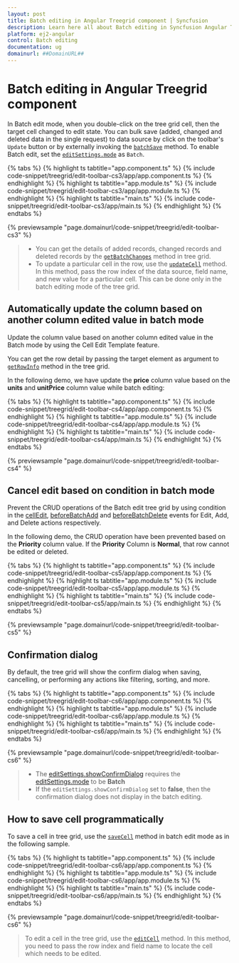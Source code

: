 ```yaml
---
layout: post
title: Batch editing in Angular Treegrid component | Syncfusion
description: Learn here all about Batch editing in Syncfusion Angular Treegrid component of Syncfusion Essential JS 2 and more.
platform: ej2-angular
control: Batch editing 
documentation: ug
domainurl: ##DomainURL##
---
```


# Batch editing in Angular Treegrid component

In Batch edit mode, when you double-click on the tree grid cell, then the target cell changed to edit state. You can bulk save (added, changed and deleted data in the single request) to data source by click on the toolbar's `Update` button or by externally invoking the [`batchSave`](https://ej2.syncfusion.com/angular/documentation/api/treegrid/edit/#batchsave) method. To enable Batch edit, set the [`editSettings.mode`](https://ej2.syncfusion.com/angular/documentation/api/treegrid/editSettings/#mode) as `Batch`.

{% tabs %}
{% highlight ts tabtitle="app.component.ts" %}
{% include code-snippet/treegrid/edit-toolbar-cs3/app/app.component.ts %}
{% endhighlight %}
{% highlight ts tabtitle="app.module.ts" %}
{% include code-snippet/treegrid/edit-toolbar-cs3/app/app.module.ts %}
{% endhighlight %}
{% highlight ts tabtitle="main.ts" %}
{% include code-snippet/treegrid/edit-toolbar-cs3/app/main.ts %}
{% endhighlight %}
{% endtabs %}
  
{% previewsample "page.domainurl/code-snippet/treegrid/edit-toolbar-cs3" %}

> * You can get the details of added records, changed records and deleted records by the [`getBatchChanges`](https://ej2.syncfusion.com/angular/documentation/api/treegrid/angular/documentation/api/treegrid#getbatchchanges) method in tree grid.
> * To update a particular cell in the row, use the [`updateCell`](https://ej2.syncfusion.com/angular/documentation/api/treegrid/#updateCell) method. In this method, pass the row index of the data source, field name, and new value for a particular cell. This can be done only in the batch editing mode of the tree grid.

## Automatically update the column based on another column edited value in batch mode

Update the column value based on another column edited value in the Batch mode by using the Cell Edit Template feature.

You can get the row detail by passing the target element as argument to [`getRowInfo`](https://ej2.syncfusion.com/angular/documentation/api/treegrid/#getrowinfo) method in the tree grid.

In the following demo, we have update the **price** column value based on the **units** and **unitPrice** column value while batch editing:

{% tabs %}
{% highlight ts tabtitle="app.component.ts" %}
{% include code-snippet/treegrid/edit-toolbar-cs4/app/app.component.ts %}
{% endhighlight %}
{% highlight ts tabtitle="app.module.ts" %}
{% include code-snippet/treegrid/edit-toolbar-cs4/app/app.module.ts %}
{% endhighlight %}
{% highlight ts tabtitle="main.ts" %}
{% include code-snippet/treegrid/edit-toolbar-cs4/app/main.ts %}
{% endhighlight %}
{% endtabs %}
  
{% previewsample "page.domainurl/code-snippet/treegrid/edit-toolbar-cs4" %}

## Cancel edit based on condition in batch mode

Prevent the CRUD operations of the Batch edit tree grid by using condition in the [cellEdit](https://ej2.syncfusion.com/angular/documentation/api/treegrid/#cellEdit), [beforeBatchAdd](https://ej2.syncfusion.com/angular/documentation/api/treegrid/#beforeBatchAdd) and [beforeBatchDelete](https://ej2.syncfusion.com/angular/documentation/api/treegrid/#beforeBatchDelete) events for Edit, Add, and Delete actions respectively.

In the following demo, the CRUD operation have been prevented based on the **Priority** column value. If the **Priority** Column is **Normal**, that row cannot be edited or deleted.

{% tabs %}
{% highlight ts tabtitle="app.component.ts" %}
{% include code-snippet/treegrid/edit-toolbar-cs5/app/app.component.ts %}
{% endhighlight %}
{% highlight ts tabtitle="app.module.ts" %}
{% include code-snippet/treegrid/edit-toolbar-cs5/app/app.module.ts %}
{% endhighlight %}
{% highlight ts tabtitle="main.ts" %}
{% include code-snippet/treegrid/edit-toolbar-cs5/app/main.ts %}
{% endhighlight %}
{% endtabs %}
  
{% previewsample "page.domainurl/code-snippet/treegrid/edit-toolbar-cs5" %}

## Confirmation dialog

By default, the tree grid will show the confirm dialog when saving, cancelling, or performing any actions like filtering, sorting, and more.

{% tabs %}
{% highlight ts tabtitle="app.component.ts" %}
{% include code-snippet/treegrid/edit-toolbar-cs6/app/app.component.ts %}
{% endhighlight %}
{% highlight ts tabtitle="app.module.ts" %}
{% include code-snippet/treegrid/edit-toolbar-cs6/app/app.module.ts %}
{% endhighlight %}
{% highlight ts tabtitle="main.ts" %}
{% include code-snippet/treegrid/edit-toolbar-cs6/app/main.ts %}
{% endhighlight %}
{% endtabs %}
  
{% previewsample "page.domainurl/code-snippet/treegrid/edit-toolbar-cs6" %}

> * The [editSettings.showConfirmDialog](https://ej2.syncfusion.com/angular/documentation/api/treegrid/editSettings/#showconfirmdialog) requires the [editSettings.mode](https://ej2.syncfusion.com/angular/documentation/api/treegrid/editSettings/#mode) to be **Batch**
> * If the `editSettings.showConfirmDialog` set to **false**, then the confirmation dialog does not display in the batch editing.

## How to save cell programmatically

To save a cell in tree grid, use the [`saveCell`](https://ej2.syncfusion.com/angular/documentation/api/treegrid/#savecell) method in batch edit mode as in the following sample.

{% tabs %}
{% highlight ts tabtitle="app.component.ts" %}
{% include code-snippet/treegrid/edit-toolbar-cs6/app/app.component.ts %}
{% endhighlight %}
{% highlight ts tabtitle="app.module.ts" %}
{% include code-snippet/treegrid/edit-toolbar-cs6/app/app.module.ts %}
{% endhighlight %}
{% highlight ts tabtitle="main.ts" %}
{% include code-snippet/treegrid/edit-toolbar-cs6/app/main.ts %}
{% endhighlight %}
{% endtabs %}
  
{% previewsample "page.domainurl/code-snippet/treegrid/edit-toolbar-cs6" %}

> To edit a cell in the tree grid, use the [`editCell`](https://ej2.syncfusion.com/angular/documentation/api/treegrid/#editCell) method. In this method, you need to pass the row index and  field name to locate the cell which needs to be edited.